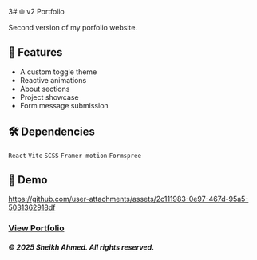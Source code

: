 3# 🌐 v2 Portfolio

Second version of my porfolio website.

## 🚀 Features

- A custom toggle theme
- Reactive animations
- About sections
- Project showcase
- Form message submission

## 🛠️ Dependencies

```React```
```Vite```
```SCSS```
```Framer motion```
```Formspree```

## 🎥 Demo

https://github.com/user-attachments/assets/2c111983-0e97-467d-95a5-5031362918df

###  [View Portfolio](https://sheikh-ahm.vercel.app/)

##### © 2025 Sheikh Ahmed. All rights reserved.


